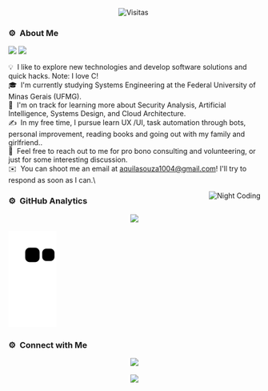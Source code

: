 <div align=center>

![Visitas](https://visitor-badge.glitch.me/badge?page_id=aquila1004.aquila1004)&nbsp;  

</div>
 <div align="center">
 </div>
 

 ### ⚙️ &nbsp;About Me
 [<img src="https://img.shields.io/badge/linkedin-%230077B5.svg?&style=for-the-badge&logo=linkedin&logoColor=white" />](https://www.linkedin.com/in/%C3%A1quila-oliveira-souza-47a965234) [<img src = "https://img.shields.io/badge/instagram-%23E4405F.svg?&style=for-the-badge&logo=instagram&logoColor=white">](https://www.instagram.com/aquilasouza1004/)

💡 &nbsp;I like to explore new technologies and develop software solutions and quick hacks. Note: I love C!\
🎓 &nbsp;I'm currently studying Systems Engineering at the Federal University of Minas Gerais (UFMG).\
🌱 &nbsp;I'm on track for learning more about Security Analysis, Artificial Intelligence, Systems Design, and Cloud Architecture.\
✍️ &nbsp;In my free time, I pursue learn UX /UI, task automation through bots, personal improvement, reading books and going out with my family and girlfriend..\
💬 &nbsp;Feel free to reach out to me for pro bono consulting and volunteering, or just for some interesting discussion.\
✉️ &nbsp;You can shoot me an email at aquilasouza1004@gmail.com! I'll try to respond as soon as I can.\


<img alt="Night Coding" src="https://i.imgur.com/tbgWQm3.gif" align="right"/>
 
 ### ⚙️ &nbsp;GitHub Analytics

<p align="center">
<a href="https://github.com/aquila1004">
<div>
  <div align="center">
    <img height="180em" src="https://github-readme-stats-eight-theta.vercel.app/api?username=aquila1004&show_icons=true&theme=algolia&include_all_commits=true&count_private=true" style="max-width: 50%;"/>
   
</div>
</a>
</p>
 
![snake commits](https://github.com/aquila1004/aquila1004/blob/output/github-contribution-grid-snake.svg)
  
### ⚙️ &nbsp;Connect with Me

<p align="center">
<a href="mailto:aquilasouza1004@gmail.com"><img src="https://img.shields.io/badge/-aquilasouza1004@gmail.com-D14836?style=flat&logo=Gmail&logoColor=whitee"/></a>
</p>
<div align="center">
  <a href="https://github.com/aquila1004">
  <img height="180em" src="https://github-readme-stats.vercel.app/api?username=aquila1004&show_icons=true&theme=dark&include_all_commits=true&count_private=true"/>
   
   <div/>
